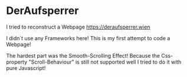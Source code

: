 # DerAufsperrer
I tried to reconstruct a Webpage https://deraufsperrer.wien

I didn´t use any Frameworks here! This is my first attempt to code a Webpage!

The hardest part was the Smooth-Scrolling Effect! Because the Css-property "Scroll-Behaviour" is still not supported well I tried to do it with pure Javascript!

